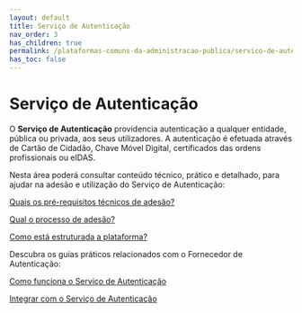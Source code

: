 ```yaml
---
layout: default
title: Serviço de Autenticação
nav_order: 3
has_children: true
permalink: /plataformas-comuns-da-administracao-publica/servico-de-autenticacao
has_toc: false
---
```




# Serviço de Autenticação

O **Serviço de Autenticação** providencia autenticação a qualquer entidade, pública ou privada, aos seus utilizadores. A autenticação é efetuada através de Cartão de Cidadão, Chave Móvel Digital, certificados das ordens profissionais ou eIDAS.

Nesta área poderá consultar conteúdo técnico, prático e detalhado, para ajudar na adesão e utilização do Serviço de Autenticação:

<a href="/GuiasMosaico/plataformas-comuns-da-administracao-publica/servico-de-autenticacao/quais-os-pre-requisitos-tecnicos-de-adesao.html">Quais os pré-requisitos técnicos de adesão?</a><br>





<a href="/GuiasMosaico/plataformas-comuns-da-administracao-publica/servico-de-autenticacao/qual-o-processo-de-adesao.html">Qual o processo de adesão?</a><br>

<a href="/GuiasMosaico/plataformas-comuns-da-administracao-publica/servico-de-autenticacao/como-esta-estruturada-a-plataforma.html">Como está estruturada a plataforma?</a><br>

Descubra os guias práticos relacionados com o Fornecedor de Autenticação:

<a href="/GuiasMosaico/guias-praticos/como-funciona-o-servico-de-autenticacao.html">Como funciona o Serviço de Autenticação</a><br>

<a href="/GuiasMosaico/guias-praticos/integrar-com-o-servico-de-autenticao.html">Integrar com o Serviço de Autenticação</a>


